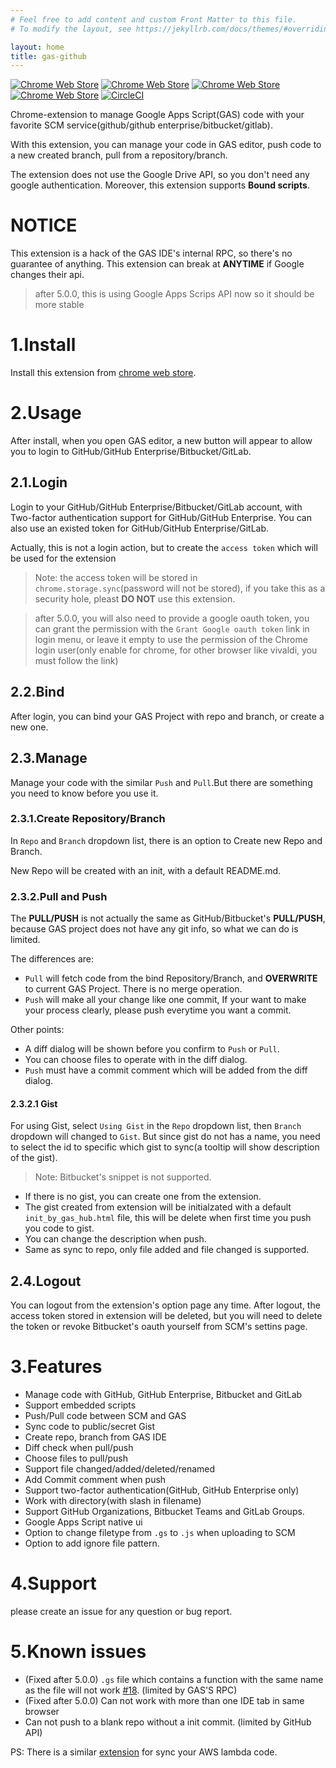 ```yaml
---
# Feel free to add content and custom Front Matter to this file.
# To modify the layout, see https://jekyllrb.com/docs/themes/#overriding-theme-defaults

layout: home
title: gas-github
---
```



[![Chrome Web Store](https://img.shields.io/chrome-web-store/v/lfjcgcmkmjjlieihflfhjopckgpelofo.svg)](https://chrome.google.com/webstore/detail/google-apps-script-github/lfjcgcmkmjjlieihflfhjopckgpelofo)
[![Chrome Web Store](https://img.shields.io/chrome-web-store/d/lfjcgcmkmjjlieihflfhjopckgpelofo.svg)](https://chrome.google.com/webstore/detail/google-apps-script-github/lfjcgcmkmjjlieihflfhjopckgpelofo)
[![Chrome Web Store](https://img.shields.io/chrome-web-store/rating/lfjcgcmkmjjlieihflfhjopckgpelofo.svg)](https://chrome.google.com/webstore/detail/google-apps-script-github/lfjcgcmkmjjlieihflfhjopckgpelofo)
[![Chrome Web Store](https://img.shields.io/chrome-web-store/rating-count/lfjcgcmkmjjlieihflfhjopckgpelofo.svg)](https://chrome.google.com/webstore/detail/google-apps-script-github/lfjcgcmkmjjlieihflfhjopckgpelofo)
[![CircleCI](https://img.shields.io/circleci/project/github/leonhartX/gas-github.svg)](https://circleci.com/gh/leonhartX/gas-github)

Chrome-extension to manage Google Apps Script(GAS) code with your favorite SCM service(github/github enterprise/bitbucket/gitlab).

With this extension, you can manage your code in GAS editor, push code to a new created branch, pull from a repository/branch.

The extension does not use the Google Drive API, so you don't need any google authentication. Moreover, this extension supports **Bound scripts**.

# **NOTICE**
This extension is a hack of the GAS IDE's internal RPC, so there's no guarantee of anything. This extension can break at **ANYTIME** if Google changes their api.
> after 5.0.0, this is using Google Apps Scrips API now so it should be more stable


# 1.Install
Install this extension from [chrome web store](https://chrome.google.com/webstore/detail/lfjcgcmkmjjlieihflfhjopckgpelofo).

# 2.Usage
After install, when you open GAS editor, a new button will appear to allow you to login to GitHub/GitHub Enterprise/Bitbucket/GitLab.

## 2.1.Login
Login to your GitHub/GitHub Enterprise/Bitbucket/GitLab account, with Two-factor authentication support for GitHub/GitHub Enterprise.
You can also use an existed token for GitHub/GitHub Enterprise/GitLab.

Actually, this is not a login action, but to create the `access token` which will be used for the extension
>Note: the access token will be stored in `chrome.storage.sync`(password will not be stored), if you take this as a security hole, pleast **DO NOT** use this extension.

> after 5.0.0, you will also need to provide a google oauth token, you can grant the permission with the `Grant Google oauth token` link in login menu, or leave it empty to use the permission of the Chrome login user(only enable for chrome, for other browser like vivaldi, you must follow the link)


## 2.2.Bind
After login, you can bind your GAS Project with repo and branch, or create a new one.

## 2.3.Manage
Manage your code with the similar `Push` and `Pull`.But there are something you need to know before you use it.

### 2.3.1.Create Repository/Branch
In `Repo` and `Branch` dropdown list, there is an option to Create new Repo and Branch.

New Repo will be created with an init, with a default README.md.

### 2.3.2.Pull and Push
The **PULL/PUSH** is not actually the same as GitHub/Bitbucket's **PULL/PUSH**, because GAS project does not have any git info, so what we can do is limited.

The differences are:

- `Pull` will fetch code from the bind Repository/Branch, and **OVERWRITE** to current GAS Project. There is no merge operation.
- `Push` will make all your change like one commit, If your want to make your process clearly, please push everytime you want a commit.

Other points:
- A diff dialog will be shown before you confirm to `Push` or `Pull`.
- You can choose files to operate with in the diff dialog.
- `Push` must have a commit comment which will be added from the diff dialog.

#### 2.3.2.1 Gist
For using Gist, select `Using Gist` in the `Repo` dropdown list, then `Branch` dropdown will changed to `Gist`. But since gist do not has a name, you need to select the id to specific which gist to sync(a tooltip will show description of the gist).
>Note: Bitbucket's snippet is not supported.

- If there is no gist, you can create one from the extension.
- The gist created from extension will be initialzated with a default `init_by_gas_hub.html` file, this will be delete when first time you push you code to gist. 
- You can change the description when push.
- Same as sync to repo, only file added and file changed is supported.

## 2.4.Logout
You can logout from the extension's option page any time. After logout, the access token stored in extension will be deleted, 
but you will need to delete the token or revoke Bitbucket's oauth yourself from SCM's settins page.

# 3.Features

 - Manage code with GitHub, GitHub Enterprise, Bitbucket and GitLab
 - Support embedded scripts
 - Push/Pull code between SCM and GAS
 - Sync code to public/secret Gist
 - Create repo, branch from GAS IDE
 - Diff check when pull/push
 - Choose files to pull/push
 - Support file changed/added/deleted/renamed
 - Add Commit comment when push
 - Support two-factor authentication(GitHub, GitHub Enterprise only)
 - Work with directory(with slash in filename)
 - Support GitHub Organizations, Bitbucket Teams and GitLab Groups.
 - Google Apps Script native ui
 - Option to change filetype from `.gs` to `.js` when uploading to SCM
 - Option to add ignore file pattern.

# 4.Support
please create an issue for any question or bug report.

# 5.Known issues

 - (Fixed after 5.0.0) `.gs` file which contains a function with the same name as the file will not work [#18](https://github.com/leonhartX/gas-github/issues/18). (limited by GAS'S RPC)
 - (Fixed after 5.0.0) Can not work with more than one IDE tab in same browser
 - Can not push to a blank repo without a init commit. (limited by GitHub API)
 
PS: There is a similar [extension](https://github.com/leonhartX/lambda-github) for sync your AWS lambda code.
